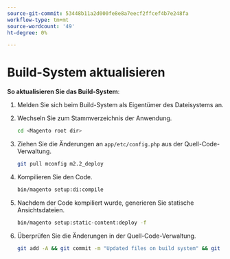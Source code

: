 ```yaml
---
source-git-commit: 53448b11a2d000fe8e8a7eecf2ffcef4b7e248fa
workflow-type: tm+mt
source-wordcount: '49'
ht-degree: 0%

---
```

# Build-System aktualisieren

**So aktualisieren Sie das Build-System**:

1. Melden Sie sich beim Build-System als Eigentümer des Dateisystems an.
1. Wechseln Sie zum Stammverzeichnis der Anwendung.

   ```bash
   cd <Magento root dir>
   ```

1. Ziehen Sie die Änderungen an `app/etc/config.php` aus der Quell-Code-Verwaltung.

   ```bash
   git pull mconfig m2.2_deploy
   ```

1. Kompilieren Sie den Code.

   ```bash
   bin/magento setup:di:compile
   ```

1. Nachdem der Code kompiliert wurde, generieren Sie statische Ansichtsdateien.

   ```bash
   bin/magento setup:static-content:deploy -f
   ```

1. Überprüfen Sie die Änderungen in der Quell-Code-Verwaltung.

   ```bash
   git add -A && git commit -m "Updated files on build system" && git push mconfig m2.2_deploy
   ```
